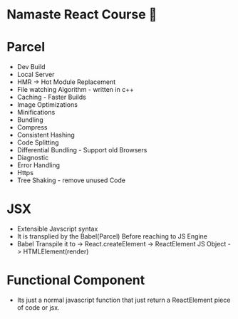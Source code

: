 # Namaste React Course 🚀

# Parcel
- Dev Build
- Local Server
- HMR -> Hot Module Replacement
- File watching Algorithm - written in c++
- Caching - Faster Builds
- Image Optimizations
- Minifications
- Bundling
- Compress
- Consistent Hashing
- Code Splitting
- Differential Bundling - Support old Browsers
- Diagnostic
- Error Handling
- Https
- Tree Shaking - remove unused Code


# JSX 
- Extensible Javscript syntax
- It is transplied by the Babel(Parcel) Before reaching to JS Engine
- Babel Transpile it to -> React.createElement -> ReactElement JS Object -> HTMLElement(render)

# Functional Component 
- Its just a normal javascript function that just return a ReactElement piece of code or jsx.
